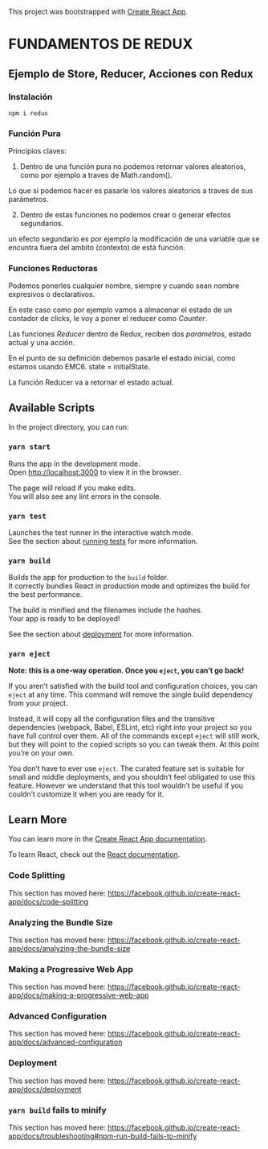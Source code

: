 This project was bootstrapped with [Create React App](https://github.com/facebook/create-react-app).

# FUNDAMENTOS DE REDUX

## Ejemplo de Store, Reducer, Acciones con Redux

### Instalación

```
npm i redux
```

### Función Pura

Principios claves:

1. Dentro de una función pura no podemos retornar valores aleatorios, como por ejemplo a traves de Math.random().

Lo que si podemos hacer es pasarle los valores aleatorios a traves de sus parámetros.

2. Dentro de estas funciones no podemos crear o generar efectos segundarios.

un efecto segundario es por ejemplo la modificación de una variable que se encuntra fuera del ambito (contexto) de está función.

### Funciones Reductoras

Podemos ponerles cualquier nombre, siempre y cuando sean nombre expresivos o declarativos.

En este caso como por ejemplo vamos a almacenar el estado de un contador de clicks, le voy a poner el reducer como *Counter*.

Las funciones *Reducer* dentro de Redux, reciben dos *parámetros*, estado actual y una acción.

En el punto de su definición debemos pasarle el estado inicial, como estamos usando EMC6. state = initialState.

La función Reducer va a retornar el estado actual.






## Available Scripts

In the project directory, you can run:

### `yarn start`

Runs the app in the development mode.<br />
Open [http://localhost:3000](http://localhost:3000) to view it in the browser.

The page will reload if you make edits.<br />
You will also see any lint errors in the console.

### `yarn test`

Launches the test runner in the interactive watch mode.<br />
See the section about [running tests](https://facebook.github.io/create-react-app/docs/running-tests) for more information.

### `yarn build`

Builds the app for production to the `build` folder.<br />
It correctly bundles React in production mode and optimizes the build for the best performance.

The build is minified and the filenames include the hashes.<br />
Your app is ready to be deployed!

See the section about [deployment](https://facebook.github.io/create-react-app/docs/deployment) for more information.

### `yarn eject`

**Note: this is a one-way operation. Once you `eject`, you can’t go back!**

If you aren’t satisfied with the build tool and configuration choices, you can `eject` at any time. This command will remove the single build dependency from your project.

Instead, it will copy all the configuration files and the transitive dependencies (webpack, Babel, ESLint, etc) right into your project so you have full control over them. All of the commands except `eject` will still work, but they will point to the copied scripts so you can tweak them. At this point you’re on your own.

You don’t have to ever use `eject`. The curated feature set is suitable for small and middle deployments, and you shouldn’t feel obligated to use this feature. However we understand that this tool wouldn’t be useful if you couldn’t customize it when you are ready for it.

## Learn More

You can learn more in the [Create React App documentation](https://facebook.github.io/create-react-app/docs/getting-started).

To learn React, check out the [React documentation](https://reactjs.org/).

### Code Splitting

This section has moved here: https://facebook.github.io/create-react-app/docs/code-splitting

### Analyzing the Bundle Size

This section has moved here: https://facebook.github.io/create-react-app/docs/analyzing-the-bundle-size

### Making a Progressive Web App

This section has moved here: https://facebook.github.io/create-react-app/docs/making-a-progressive-web-app

### Advanced Configuration

This section has moved here: https://facebook.github.io/create-react-app/docs/advanced-configuration

### Deployment

This section has moved here: https://facebook.github.io/create-react-app/docs/deployment

### `yarn build` fails to minify

This section has moved here: https://facebook.github.io/create-react-app/docs/troubleshooting#npm-run-build-fails-to-minify
